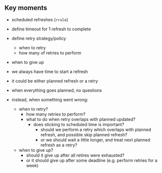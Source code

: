 ## Key moments

- scheduled refreshes (`rrule`)
- define timeout for 1 refresh to complete
- define retry strategy/policy
    - when to retry
    - how many of retries to perform
- when to give up

- we always have time to start a refresh
- it could be either planned refresh or a retry
- when everything goes planned, no questions
- instead, when something went wrong:
  - when to retry?
    - how many retries to perform?
    - what to do when retry overlaps with planned updated?
      - does sticking to scheduled time is important?
        - should we perform a retry which overlaps with planned refresh, and possible skip planned refresh?
        - or we should wait a little longer, and treat next planned refresh as a retry?
  - when to give up?
    - should it give up after all retires were exhausted?
    - or it should give up after some deadline (e.g. perform retries for a week)
